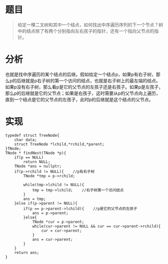 # 题目
> 给定一棵二叉树和其中一个结点，如何找出中序遍历序列的下一个节点？树中的结点除了有两个分别指向左右孩子的指针，还有一个指向父节点的指针。

# 分析
也就是找中序遍历的某个结点的后继。假如给定一个结点p，如果p有右子树，那么p的后继就是p右子树的第一个访问的结点，也就是右子树上的最左端的结点。如果p没有右子树，那么看p是它的父节点的左孩子还是右孩子。如果p是左孩子，那么p的后继就是它的父节点；如果是右孩子，这时需要从p的父节点向上遍历，直到一个结点是它的父节点的左孩子，此时p的后继就是这个结点的父节点。

# 实现
```
typedef struct TreeNode{
	char data;
	struct TreeNode *lchild,*rchild,*parent;
}TNode;
TNode * findNext(TNode *p){
	if(p == NULL)
		return NULL;
	TNode *ans = nullptr;
	if(p->rchild != NULL){    //p有右子树
		TNode *tmp = p->rchild;

		while(tmp->lchild != NULL){
			tmp = tmp->lchild;    //右子树第一个访问结点
		}
		ans = tmp;
	}else if(p->parent != NULL){
		if(p == p->parent->lchild){    //p是它的父节点的左孩子
			ans = p->parent;
		}else{
			TNode *cur = p->parent;
			while(cur->parent != NULL && cur == cur->parent->rchild){
				cur = cur->parent;
			}
			ans = cur->parent;
		}
	}
	return ans;
}
```